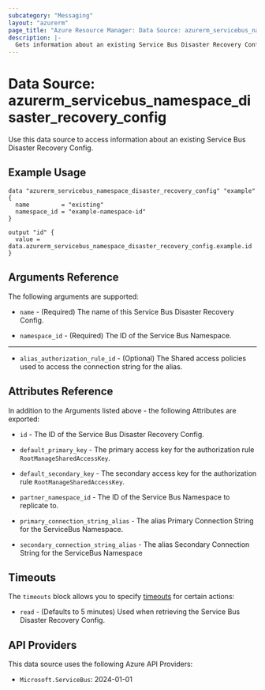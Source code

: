 ```yaml
---
subcategory: "Messaging"
layout: "azurerm"
page_title: "Azure Resource Manager: Data Source: azurerm_servicebus_namespace_disaster_recovery_config"
description: |-
  Gets information about an existing Service Bus Disaster Recovery Config.
---
```


# Data Source: azurerm_servicebus_namespace_disaster_recovery_config

Use this data source to access information about an existing Service Bus Disaster Recovery Config.

## Example Usage

```hcl
data "azurerm_servicebus_namespace_disaster_recovery_config" "example" {
  name         = "existing"
  namespace_id = "example-namespace-id"
}

output "id" {
  value = data.azurerm_servicebus_namespace_disaster_recovery_config.example.id
}
```

## Arguments Reference

The following arguments are supported:

* `name` - (Required) The name of this Service Bus Disaster Recovery Config.

* `namespace_id` - (Required) The ID of the Service Bus Namespace.

---

* `alias_authorization_rule_id` - (Optional) The Shared access policies used to access the connection string for the alias.

## Attributes Reference

In addition to the Arguments listed above - the following Attributes are exported: 

* `id` - The ID of the Service Bus Disaster Recovery Config.

* `default_primary_key` - The primary access key for the authorization rule `RootManageSharedAccessKey`.

* `default_secondary_key` - The secondary access key for the authorization rule `RootManageSharedAccessKey`.

* `partner_namespace_id` - The ID of the Service Bus Namespace to replicate to.

* `primary_connection_string_alias` - The alias Primary Connection String for the ServiceBus Namespace.

* `secondary_connection_string_alias` - The alias Secondary Connection String for the ServiceBus Namespace

## Timeouts

The `timeouts` block allows you to specify [timeouts](https://www.terraform.io/language/resources/syntax#operation-timeouts) for certain actions:

* `read` - (Defaults to 5 minutes) Used when retrieving the Service Bus Disaster Recovery Config.

## API Providers
<!-- This section is generated, changes will be overwritten -->
This data source uses the following Azure API Providers:

* `Microsoft.ServiceBus`: 2024-01-01
